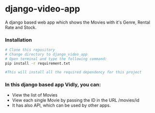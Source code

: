 # django-video-app
A django based web app which shows the Movies with it's Genre, Rental Rate and Stock.

### Installation
```sh
# Clone this repository
# Change directory to django_video_app
# Open terminal and type the following command:
pip install -r requirement.txt

#This will install all the required dependency for this project
```

### In this django based app Vidly, you can:
- View the list of Movies
- View each single Movie by passing the ID in the URL /movies/id
- It has also API, which can be used by other apps.